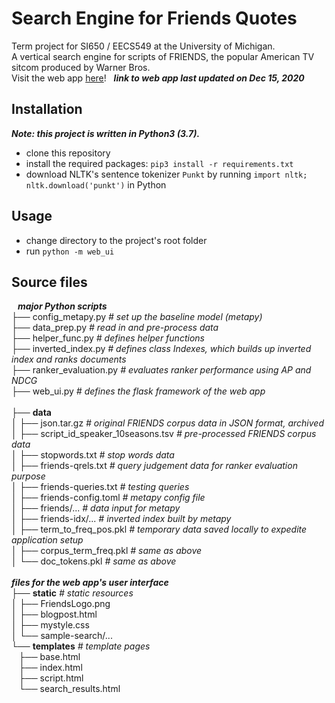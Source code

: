 # Search Engine for Friends Quotes  

Term project for SI650 / EECS549 at the University of Michigan.  
A vertical search engine for scripts of FRIENDS, the popular American TV sitcom produced by Warner Bros.  
Visit the web app [here](http://longyyu.pythonanywhere.com/)!&nbsp;&nbsp;
***link to web app last updated on Dec 15, 2020***  

## Installation  
***Note: this project is written in Python3 (3.7).*** 

* clone this repository  
* install the required packages: `pip3 install -r requirements.txt`
* download NLTK's sentence tokenizer `Punkt` by running `import nltk; nltk.download('punkt')` in Python

## Usage  
* change directory to the project's root folder
* run `python -m web_ui`

## Source files  

***&nbsp;&nbsp;&nbsp;major Python scripts***  
├── config_metapy.py *# set up the baseline model (metapy)*  
├── data_prep.py *# read in and pre-process data*  
├── helper_func.py *# defines helper functions*  
├── inverted_index.py *# defines class Indexes, which builds up inverted index and ranks documents*  
├── ranker_evaluation.py *# evaluates ranker performance using AP and NDCG*  
├── web_ui.py *# defines the flask framework of the web app*  
<br>
├── **data**  
│   ├── json.tar.gz *# original FRIENDS corpus data in JSON format, archived*  
│   ├── script_id_speaker_10seasons.tsv *# pre-processed FRIENDS corpus data*  
│   ├── stopwords.txt *# stop words data*  
│   ├── friends-qrels.txt *# query judgement data for ranker evaluation purpose*  
│   ├── friends-queries.txt *# testing queries*  
│   ├── friends-config.toml *# metapy config file*  
│   ├── friends/... *# data input for metapy*  
│   ├── friends-idx/... *# inverted index built by metapy*  
│   ├── term_to_freq_pos.pkl *# temporary data saved locally to expedite application setup*  
│   ├── corpus_term_freq.pkl *# same as above*  
│   └── doc_tokens.pkl *# same as above*  
<br>
***files for the web app's user interface***    
├── **static** *# static resources*  
│   ├── FriendsLogo.png  
│   ├── blogpost.html  
│   ├── mystyle.css  
│   └── sample-search/...  
└── **templates** *# template pages*  
&nbsp;&nbsp;&nbsp;├── base.html  
&nbsp;&nbsp;&nbsp;├── index.html  
&nbsp;&nbsp;&nbsp;├── script.html  
&nbsp;&nbsp;&nbsp;└── search_results.html  

